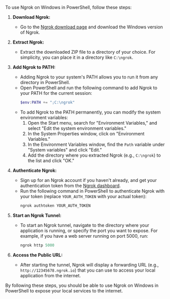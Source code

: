 To use Ngrok on Windows in PowerShell, follow these steps:

1. **Download Ngrok:**
   - Go to the [Ngrok download page](https://ngrok.com/download) and download the Windows version of Ngrok.

2. **Extract Ngrok:**
   - Extract the downloaded ZIP file to a directory of your choice. For simplicity, you can place it in a directory like `C:\ngrok`.

3. **Add Ngrok to PATH:**
   - Adding Ngrok to your system's PATH allows you to run it from any directory in PowerShell.
   - Open PowerShell and run the following command to add Ngrok to your PATH for the current session:
     ```powershell
     $env:PATH += ";C:\ngrok"
     ```
   - To add Ngrok to the PATH permanently, you can modify the system environment variables:
     1. Open the Start menu, search for "Environment Variables," and select "Edit the system environment variables."
     2. In the System Properties window, click on "Environment Variables."
     3. In the Environment Variables window, find the `Path` variable under "System variables" and click "Edit."
     4. Add the directory where you extracted Ngrok (e.g., `C:\ngrok`) to the list and click "OK."

4. **Authenticate Ngrok:**
   - Sign up for an Ngrok account if you haven't already, and get your authentication token from the [Ngrok dashboard](https://dashboard.ngrok.com/get-started/your-authtoken).
   - Run the following command in PowerShell to authenticate Ngrok with your token (replace `YOUR_AUTH_TOKEN` with your actual token):
     ```powershell
     ngrok authtoken YOUR_AUTH_TOKEN
     ```

5. **Start an Ngrok Tunnel:**
   - To start an Ngrok tunnel, navigate to the directory where your application is running, or specify the port you want to expose. For example, if you have a web server running on port 5000, run:
     ```powershell
     ngrok http 5000
     ```

6. **Access the Public URL:**
   - After starting the tunnel, Ngrok will display a forwarding URL (e.g., `http://12345678.ngrok.io`) that you can use to access your local application from the internet.

By following these steps, you should be able to use Ngrok on Windows in PowerShell to expose your local services to the internet.